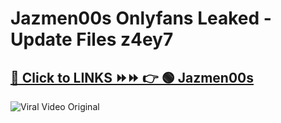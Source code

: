 
 # Jazmen00s Onlyfans Leaked - Update Files z4ey7

## <h2><a href="https://clipsfans.com/Jazmen00s&ref=git">🔗 Click to LINKS ⏩⏩ 👉 🟢 Jazmen00s </a></h2>

<a href="https://clipsfans.com/Jazmen00s&ref=git" rel="nofollow" data-target="animated-image.originalLink"><img src="https://i.ibb.co.com/xMMVF88/686577567.gif" alt="Viral Video Original" style="max-width: 100%; display: inline-block;" data-target="animated-image.originalImage"></a>

